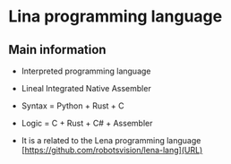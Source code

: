 # Lina programming language

## Main information

* Interpreted programming language

* Lineal Integrated Native Assembler

* Syntax = Python + Rust + C

* Logic = C + Rust + C# + Assembler

* It is a related to the Lena programming language [https://github.com/robotsvision/lena-lang](URL)

